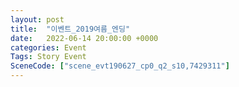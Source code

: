 ```yaml
---
layout: post
title:  "이벤트_2019여름_엔딩"
date:   2022-06-14 20:00:00 +0000
categories: Event
Tags: Story Event
SceneCode: ["scene_evt190627_cp0_q2_s10,7429311"]
---
```

